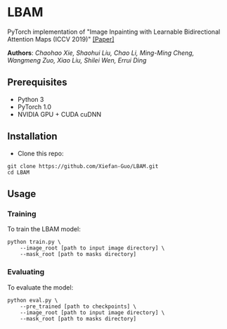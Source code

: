 # LBAM

PyTorch implementation of "Image Inpainting with Learnable Bidirectional Attention Maps (ICCV 2019)" [[Paper]](https://arxiv.org/abs/1909.00968)

**Authors**: _Chaohao Xie, Shaohui Liu, Chao Li, Ming-Ming Cheng, Wangmeng Zuo, Xiao Liu, Shilei Wen, Errui Ding_

## Prerequisites

* Python 3
* PyTorch 1.0
* NVIDIA GPU + CUDA cuDNN

## Installation

* Clone this repo:

```
git clone https://github.com/Xiefan-Guo/LBAM.git
cd LBAM
```

## Usage

### Training

To train the LBAM model:

```
python train.py \ 
    --image_root [path to input image directory] \ 
    --mask_root [path to masks directory]
```

### Evaluating

To evaluate the model:

```
python eval.py \
    --pre_trained [path to checkpoints] \
    --image_root [path to input image directory] \ 
    --mask_root [path to masks directory]
```
